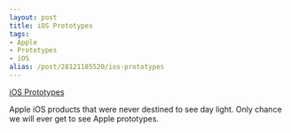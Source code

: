 ```yaml
---
layout: post
title: iOS Prototypes
tags:
- Apple
- Prototypes
- iOS
alias: /post/28121185520/ios-prototypes
---
```

[iOS Prototypes](http://www.theverge.com/2012/7/26/3190849/court-documents-reveal-multiple-ipad-iphone-prototypes-kickstand)

Apple iOS products that were never destined to see day light. Only chance we will ever get to see Apple prototypes.